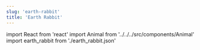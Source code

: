 ```yaml
---
slug: 'earth-rabbit'
title: 'Earth Rabbit'
---
```


import React from 'react'
import Animal from '../../../src/components/Animal'
import earth_rabbit from './earth_rabbit.json'

<Animal data={earth_rabbit} />
